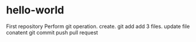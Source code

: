 # hello-world
First repository
Perform git operation.
create.
git add
add 3 files.
update file conatent
git commit
push
pull request
